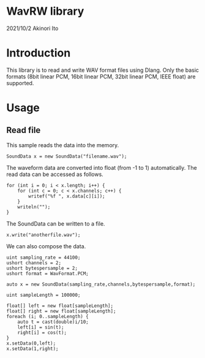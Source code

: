 # WavRW library

2021/10/2 Akinori Ito

# Introduction

This library is to read and write WAV format files using Dlang. Only the basic formats (8bit linear PCM, 16bit linear PCM, 32bit linear PCM, IEEE float) are supported.

# Usage

## Read file

This sample reads the data into the memory.
```{D}
SoundData x = new SoundData("filename.wav");
```

The waveform data are converted into float (from -1 to 1) automatically. The read data can be accessed as follows.
```{D}
for (int i = 0; i < x.length; i++) {
    for (int c = 0; c < x.channels; c++) {
        writef("%f ", x.data[c][i]);
    }
    writeln("");
}
```

The SoundData can be written to a file.
```{D}
x.write("anotherfile.wav");
```

We can also compose the data.
```{D}
uint sampling_rate = 44100;
ushort channels = 2;
ushort bytespersample = 2;
ushort format = WavFormat.PCM;

auto x = new SoundData(sampling_rate,channels,bytespersample,format);

uint sampleLength = 100000;

float[] left = new float[sampleLength];
float[] right = new float[sampleLength];
foreach (i; 0..sampleLength) {
	auto t = cast(double)i/10;
	left[i] = sin(t);
	right[i] = cos(t);
}
x.setData(0,left);
x.setData(1,right);
```


